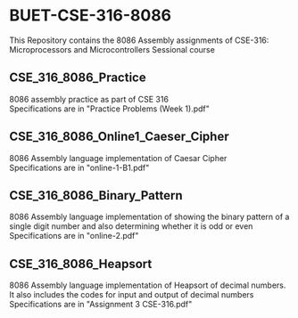 # BUET-CSE-316-8086
This Repository contains the 8086 Assembly assignments of CSE-316: Microprocessors and Microcontrollers Sessional course

## CSE_316_8086_Practice
8086 assembly practice as part of CSE 316  
Specifications are in "Practice Problems (Week 1).pdf"

## CSE_316_8086_Online1_Caeser_Cipher
8086 Assembly language implementation of Caesar Cipher  
Specifications are in "online-1-B1.pdf"

## CSE_316_8086_Binary_Pattern
8086 Assembly language implementation of showing the binary pattern of a single digit number and also determining whether it is odd or even  
Specifications are in "online-2.pdf"

## CSE_316_8086_Heapsort
8086 Assembly language implementation of Heapsort of decimal numbers. It also includes the codes for input and output of decimal numbers  
Specifications are in "Assignment 3 CSE-316.pdf"

